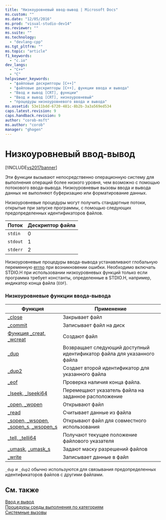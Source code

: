 ```yaml
---
title: "Низкоуровневый ввод-вывод | Microsoft Docs"
ms.custom: ""
ms.date: "12/05/2016"
ms.prod: "visual-studio-dev14"
ms.reviewer: ""
ms.suite: ""
ms.technology: 
  - "devlang-cpp"
ms.tgt_pltfrm: ""
ms.topic: "article"
f1_keywords: 
  - "c.io"
dev_langs: 
  - "C++"
  - "C"
helpviewer_keywords: 
  - "файловые дескрипторы [C++]"
  - "файловые дескрипторы [C++], функции ввода и вывода"
  - "Ввод и вывод [CRT], функции"
  - "Ввод и вывод [CRT], низкоуровневый"
  - "процедуры низкоуровневого ввода и вывода"
ms.assetid: 53e11bdd-6720-481c-8b2b-3a3a569ed534
caps.latest.revision: 9
caps.handback.revision: 9
author: "corob-msft"
ms.author: "corob"
manager: "ghogen"
---
```

# Низкоуровневый ввод-вывод
[!INCLUDE[vs2017banner](../assembler/inline/includes/vs2017banner.md)]

Эти функции вызывают непосредственно операционную систему для выполнения операций более низкого уровня, чем возможно с помощью потокового ввода\-вывода.  Низкоуровневые вызовы ввода и вывода данных не выполняют буферизацию или форматирование данных.  
  
 Низкоуровневые процедуры могут получить стандартные потоки, открытые при запуске программы, с помощью следующих предопределенных идентификаторов файлов.  
  
|Поток|Дескриптор файла|  
|-----------|----------------------|  
|`stdin`|0|  
|`stdout`|1|  
|`stderr`|2|  
  
 Низкоуровневые процедуры ввода\-вывода устанавливают глобальную переменную [errno](../Topic/errno,%20_doserrno,%20_sys_errlist,%20and%20_sys_nerr.md) при возникновении ошибки.  Необходимо включать STDIO.H при использовании низкоуровневых функций только если программа требует константы, определенные в STDIO.H, например, индикатор конца файла \(`EOF`\).  
  
### Низкоуровневые функции ввода\-вывода  
  
|Функция|Применение|  
|-------------|----------------|  
|[\_close](../Topic/_close.md)|Закрывает файл|  
|[\_commit](../c-runtime-library/reference/commit.md)|Записывает файл на диск|  
|[Функция \_creat, \_wcreat](../c-runtime-library/reference/creat-wcreat.md)|Создают файл|  
|[\_dup](../c-runtime-library/reference/dup-dup2.md)|Возвращает следующий доступный идентификатор файла для указанного файла|  
|[\_dup2](../c-runtime-library/reference/dup-dup2.md)|Создает второй идентификатор для указанного файла|  
|[\_eof](../c-runtime-library/reference/eof.md)|Проверка наличия конца файла.|  
|[\_lseek, \_lseeki64](../c-runtime-library/reference/lseek-lseeki64.md)|Перемещают указатель файла на заданное расположение|  
|[\_open, \_wopen](../c-runtime-library/reference/open-wopen.md)|Открывают файл|  
|[\_read](../Topic/_read.md)|Считывает данные из файла|  
|[\_sopen, \_wsopen](../c-runtime-library/reference/sopen-wsopen.md), [\_sopen\_s, \_wsopen\_s](../c-runtime-library/reference/sopen-s-wsopen-s.md)|Открывают файл для совместного использования|  
|[\_tell, \_telli64](../c-runtime-library/reference/tell-telli64.md)|Получают текущее положение файлового указателя|  
|[\_umask](../c-runtime-library/reference/umask.md), [\_umask\_s](../Topic/_umask_s.md)|Задают маску разрешений файлов|  
|[\_write](../c-runtime-library/reference/write.md)|Записывает данные в файл|  
  
 `_dup` и `_dup2` обычно используются для связывания предопределенных идентификаторов файлов с другими файлами.  
  
## См. также  
 [Ввод и вывод](../Topic/Input%20and%20Output.md)   
 [Процедуры среды выполнения по категориям](../c-runtime-library/run-time-routines-by-category.md)   
 [Системные вызовы](../Topic/System%20Calls.md)